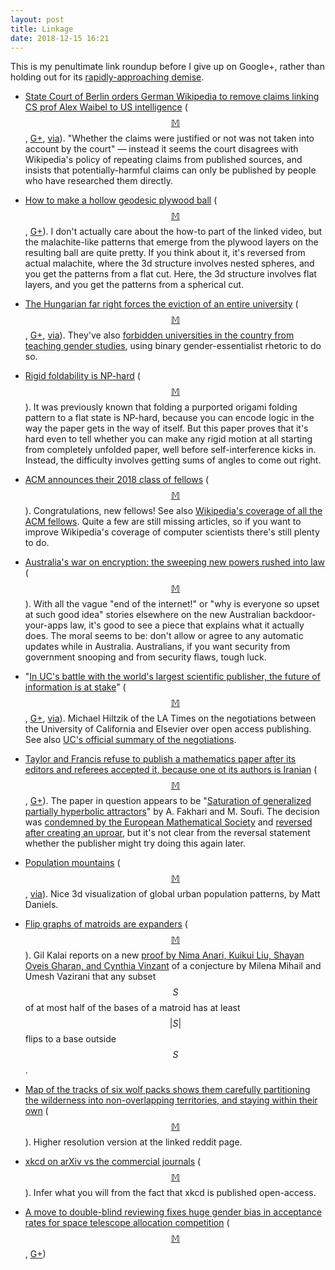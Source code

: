 ```yaml
---
layout: post
title: Linkage
date: 2018-12-15 16:21
---
```

This is my penultimate link roundup before I give up on Google+, rather than holding out for its [rapidly-approaching demise](https://www.theverge.com/2018/12/10/18134541/google-plus-privacy-api-data-leak-developers).

* [State Court of Berlin orders German Wikipedia to remove claims linking CS prof Alex Waibel to US intelligence](https://www.heise.de/newsticker/meldung/Urteil-gegen-Wikipedia-Keine-rufschaedigende-Kritik-ohne-Recherche-4209610.html) (<span style="white-space:nowrap">[$$\mathbb{M}$$](https://mathstodon.xyz/@11011110/101168679601881508),</span> [G+](https://web.archive.org/web/20190210013603/https://plus.google.com/100003628603413742554/posts/bZz9rbwxGyy), [via](https://en.wikipedia.org/wiki/Wikipedia:Wikipedia_Signpost/2018-12-01/In_the_media)). "Whether the claims were justified or not was not taken into account by the court" — instead it seems the court disagrees with Wikipedia's policy of repeating claims from published sources, and insists that potentially-harmful claims can only be published by people who have researched them directly.

* [How to make a hollow geodesic plywood ball](https://boingboing.net/2018/11/21/how-to-make-a-hollow-geodesic.html) ([$$\mathbb{M}$$](https://mathstodon.xyz/@11011110/101181005688834045), [G+](https://web.archive.org/web/20190210013425/https://plus.google.com/100003628603413742554/posts/hezBmdrQEby)). I don't actually care about the how-to part of the linked video, but the malachite-like patterns that emerge from the plywood layers on the resulting ball are quite pretty. If you think about it, it's reversed from actual malachite, where the 3d structure involves nested spheres, and you get the patterns from a flat cut. Here, the 3d structure involves flat layers, and you get the patterns from a spherical cut.

* [The Hungarian far right forces the eviction of an entire university](https://www.ceu.edu/article/2018-12-03/ceu-forced-out-budapest-launch-us-degree-programs-vienna-september-2019) ([$$\mathbb{M}$$](https://mathstodon.xyz/@11011110/101187102149104603), [G+](https://web.archive.org/web/20190210013346/https://plus.google.com/100003628603413742554/posts/8Jtp8p7D3or), [via](https://www.metafilter.com/178034/Chasing-away-individual-academics-is-so-20th-century)). They've also [forbidden universities in the country from teaching gender studies](https://www.cnn.com/2018/10/19/europe/hungary-bans-gender-study-at-colleges-trnd/index.html), using binary gender-essentialist rhetoric to do so.

* [Rigid foldability is NP-hard](https://arxiv.org/abs/1812.01160) ([$$\mathbb{M}$$](https://mathstodon.xyz/@11011110/101192738067042040)). It was previously known that folding a purported origami folding pattern to a flat state is NP-hard, because you can encode logic in the way the paper gets in the way of itself. But this paper proves that it's hard even to tell whether you can make any rigid motion at all starting from completely unfolded paper, well before self-interference kicks in. Instead, the difficulty involves getting sums of angles to come out right.

* [ACM announces their 2018 class of fellows](https://www.acm.org/media-center/2018/december/fellows-2018) ([$$\mathbb{M}$$](https://mathstodon.xyz/@11011110/101198112257554333)). Congratulations, new fellows! See also [Wikipedia's coverage of all the ACM fellows](https://en.wikipedia.org/wiki/List_of_Fellows_of_the_Association_for_Computing_Machinery).
Quite a few are still missing articles, so if you want to improve Wikipedia's coverage of computer scientists there's still plenty to do.

* [Australia's war on encryption: the sweeping new powers rushed into law](https://www.theguardian.com/technology/2018/dec/08/australias-war-on-encryption-the-sweeping-new-powers-rushed-into-law) ([$$\mathbb{M}$$](https://mathstodon.xyz/@11011110/101203721468845168)). With all the vague "end of the internet!" or "why is everyone so upset at such good idea" stories elsewhere on the new Australian backdoor-your-apps law, it's good to see a piece that explains what it actually does. The moral seems to be: don't allow or agree to any automatic updates while in Australia. Australians, if you want security from government snooping and from security flaws, tough luck.

* "[In UC's battle with the world's largest scientific publisher, the future of information is at stake](https://www.latimes.com/business/hiltzik/la-fi-hiltzik-uc-elsevier-20181207-story.html)" ([$$\mathbb{M}$$](https://mathstodon.xyz/@11011110/101206931146105182), [G+](https://web.archive.org/web/20190210013235/https://plus.google.com/100003628603413742554/posts/bqo3gBpLKpG), [via](http://retractionwatch.com/2018/12/08/weekend-reads-prominent-doctors-who-dont-disclose-conflicts-and-the-journals-that-enable-them-a-nudge-study-faces-scrutiny/)). Michael Hiltzik of the LA Times on the negotiations between the University of California and Elsevier over open access publishing. See also [UC's official summary of the negotiations](https://osc.universityofcalifornia.edu/scholarly-publishing/publisher-negotiations/).

* [Taylor and Francis refuse to publish a mathematics paper after its editors and referees accepted it, because one ot its authors is Iranian](https://gowers.wordpress.com/2018/12/09/taylor-and-francis-doing-trumps-dirty-work-for-him/) ([$$\mathbb{M}$$](https://mathstodon.xyz/@11011110/101218345151063193), [G+](https://web.archive.org/web/20190210013013/https://plus.google.com/100003628603413742554/posts/7M1QGM5g3Lc)). The paper in question appears to be "[Saturation of generalized partially hyperbolic attractors](https://arxiv.org/abs/1408.1835)" by A. Fakhari and M. Soufi. The decision was [condemned by the European Mathematical Society](http://euro-math-soc.eu/news/18/12/12/ems-condemns-taylor-franciss-attack-freedom-science) and [reversed after creating an uproar](https://www.insidehighered.com/quicktakes/2018/12/12/reversal-article-rejected-due-iran-sanctions), but it's not clear from the reversal statement whether the publisher might try doing this again later.

* [Population mountains](https://pudding.cool/2018/12/3d-cities-story/) ([$$\mathbb{M}$$](https://mathstodon.xyz/@11011110/101223944003938781), [via](https://www.metafilter.com/178163/Population-Mountains)). Nice 3d visualization of global urban population patterns, by Matt Daniels.

* [Flip graphs of matroids are expanders](https://gilkalai.wordpress.com/2018/12/12/nima-anari-kuikui-liu-shayan-oveis-gharan-and-cynthia-vinzant-solved-the-mihail-vazirani-conjecture/) ([$$\mathbb{M}$$](https://mathstodon.xyz/@11011110/101229867536898045)). Gil Kalai reports on a new [proof by Nima Anari, Kuikui Liu, Shayan Oveis Gharan, and Cynthia Vinzant](https://arxiv.org/abs/1811.01816) of a conjecture by Milena Mihail and Umesh Vazirani that any subset $$S$$ of at most half of the bases of a matroid has at least $$\vert S\vert$$ flips to a base outside $$S$$.

* [Map of the tracks of six wolf packs shows them carefully partitioning the wilderness into non-overlapping territories, and staying within their own](http://www.citypages.com/news/this-data-map-of-minnesota-wolves-is-incredible/502160411) ([$$\mathbb{M}$$](https://mathstodon.xyz/@11011110/101237968215679261)). Higher resolution version at the linked reddit page.

* [xkcd on arXiv vs the commercial journals](https://xkcd.com/2085/) ([$$\mathbb{M}$$](https://mathstodon.xyz/@11011110/101240953192359476)). Infer what you will from the fact that xkcd is published open-access.

* [A move to double-blind reviewing fixes huge gender bias in acceptance rates for space telescope allocation competition](https://www.metafilter.com/178225/Focus-on-the-Science-Not-the-Scientist) ([$$\mathbb{M}$$](https://mathstodon.xyz/@11011110/101242747864078086), [G+](https://web.archive.org/web/20190210012926/https://plus.google.com/100003628603413742554/posts/8XTaw7uRPSv))